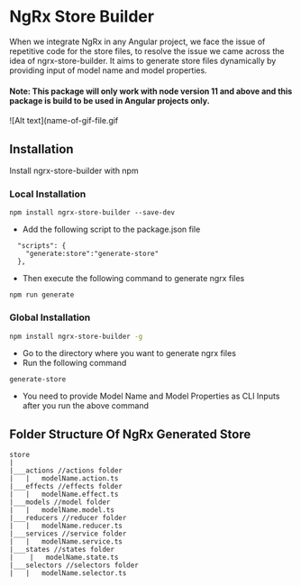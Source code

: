 
# NgRx Store Builder

When we integrate NgRx in any Angular project, we face the issue of repetitive code for the store files, to resolve the issue we came across the idea of ngrx-store-builder. It aims to generate store files dynamically by providing input of model name and model properties.

#### Note: This package will only work with node version 11 and above and this package is build to be used in Angular projects only.

![Alt text](name-of-gif-file.gif
##  Installation 
Install ngrx-store-builder with npm

### Local Installation
```
npm install ngrx-store-builder --save-dev
```
- Add the following script to the package.json file
```
  "scripts": {
    "generate:store":"generate-store"
  },
```
- Then execute the following command to generate ngrx files
```
npm run generate
```
### Global Installation

```bash
npm install ngrx-store-builder -g
```


- Go to the directory where you want to generate ngrx files
- Run the following command

```
generate-store
```
- You need to provide Model Name and Model Properties as CLI Inputs after you run the above command

## Folder Structure Of NgRx Generated Store
```
store
| 
|___actions //actions folder
|   |   modelName.action.ts
|___effects //effects folder
|   |   modelName.effect.ts
|___models //model folder
|   |   modelName.model.ts
|___reducers //reducer folder
|   |   modelName.reducer.ts
|___services //service folder
|   |   modelName.service.ts
|___states //states folder
|    |   modelName.state.ts
|___selectors //selectors folder
|   |   modelName.selector.ts
```